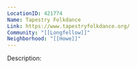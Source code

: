```yaml
---
LocationID: 421774
Name: Tapestry Folkdance
Link: https://www.tapestryfolkdance.org/
Community: "[[Longfellow]]"
Neighborhood: "[[Howe]]"
---
```


Description: